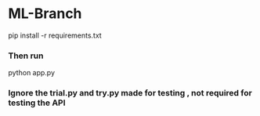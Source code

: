 # ML-Branch

pip install -r requirements.txt

### Then run
python app.py

### Ignore the trial.py and try.py made for testing , not required for testing the API
